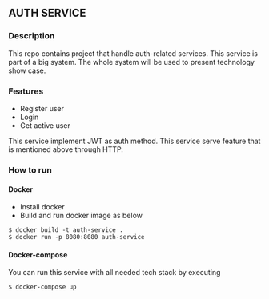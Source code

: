 ## AUTH SERVICE

### Description
This repo contains project that handle auth-related services. 
This service is part of a big system. 
The whole system will be used to present technology show case.

### Features
- Register user
- Login
- Get active user

This service implement JWT as auth method.
This service serve feature that is mentioned above through HTTP.

### How to run
#### Docker
- Install docker
- Build and run docker image as below
```shell script
$ docker build -t auth-service .
$ docker run -p 8080:8080 auth-service
```
#### Docker-compose
You can run this service with all needed tech stack by executing
```shell script
$ docker-compose up
```
